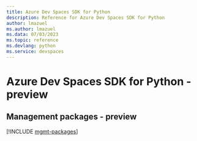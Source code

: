 ```yaml
---
title: Azure Dev Spaces SDK for Python
description: Reference for Azure Dev Spaces SDK for Python
author: lmazuel
ms.author: lmazuel
ms.data: 07/03/2023
ms.topic: reference
ms.devlang: python
ms.service: devspaces
---
```

# Azure Dev Spaces SDK for Python - preview

## Management packages - preview
[!INCLUDE [mgmt-packages](dev-spaces-mgmt-index.md)]